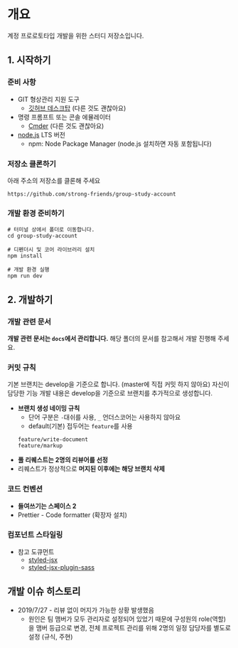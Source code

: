 # 개요
계정 프로로토타입 개발을 위한 스터디 저장소입니다.


## 1. 시작하기
### 준비 사항
* GIT 형상관리 지원 도구
	* [깃허브 데스크탑](https://desktop.github.com/) (다른 것도 괜찮아요)
* 명령 프롬프트 또는 콘솔 에뮬레이터 
	* [Cmder](https://cmder.net/) (다른 것도 괜찮아요)
* [node.js](https://nodejs.org/ko/) LTS 버전
	* npm: Node Package Manager (node.js 설치하면 자동 포함됩니다)

### 저장소 클론하기
아래 주소의 저장소를 클론해 주세요
```
https://github.com/strong-friends/group-study-account
```

### 개발 환경 준비하기
```
# 터미널 상에서 폴더로 이동합니다.
cd group-study-account

# 디펜더시 및 코어 라이브러리 설치
npm install

# 개발 환경 실행
npm run dev
```


## 2. 개발하기
### 개발 관련 문서
__개발 관련 문서는 `docs`에서 관리합니다.__ 해당 폴더의 문서를 참고해서 개발 진행해 주세요.

### 커밋 규칙
기본 브랜치는 develop을 기준으로 합니다. (master에 직접 커밋 하지 않아요) 자신이 담당한 기능 개발 내용은 develop을 기준으로 브랜치를 추가적으로 생성합니다.

* __브랜치 생성 네이밍 규칙__
	* 단어 구분은 `-`대쉬를 사용, `_` 언더스코어는 사용하지 않아요
	* default(기본) 접두어는 `feature`를 사용
	```
	feature/write-document
	feature/markup
	```
* __풀 리퀘스트는 2명의 리뷰어를 선정__
* 리퀘스트가 정상적으로 __머지된 이후에는 해당 브랜치 삭제__


### 코드 컨벤션
* __들여쓰기는 스페이스 2__
* Prettier - Code formatter (확장자 설치)

### 컴포넌트 스타일링
* 참고 도큐먼트 
	* [styled-jsx](https://github.com/zeit/styled-jsx#getting-started)
	* [styled-jsx-plugin-sass](https://www.npmjs.com/package/styled-jsx-plugin-sass)


## 개발 이슈 히스토리
* 2019/7/27 - 리뷰 없이 머지가 가능한 상황 발생했음
	* 원인은 팀 맴버가 모두 관리자로 설정되어 있었기 때문에 구성원의 role(역할)을 맴버 등급으로 변경, 전체 프로젝트 관리를 위해 2명의 일정 담당자를 별도로 설정 (규식, 주현)